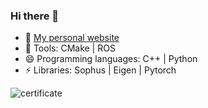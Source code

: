 ### Hi there 👋

- 🌱 [My personal website](https://moshan.cf/) 
- 🤔 Tools: CMake | ROS 
- 😄 Programming languages: C++ | Python 
- ⚡ Libraries: Sophus | Eigen | Pytorch 

![certificate](https://user-images.githubusercontent.com/8708551/206954254-73d1f4b3-6190-49a0-855e-1d066febad20.jpg)
